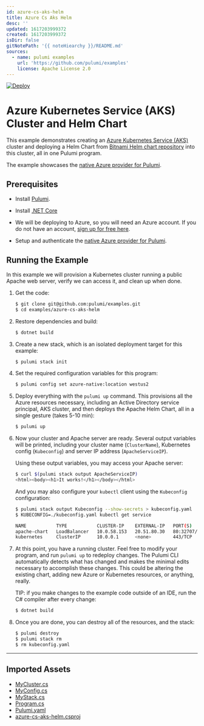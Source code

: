```yaml
---
id: azure-cs-aks-helm
title: Azure Cs Aks Helm
desc: ''
updated: 1617203999372
created: 1617203999372
isDir: false
gitNotePath: '{{ noteHiearchy }}/README.md'
sources:
  - name: pulumi examples
    url: 'https://github.com/pulumi/examples'
    license: Apache License 2.0
---
```

[![Deploy](https://get.pulumi.com/new/button.svg)](https://app.pulumi.com/new)

# Azure Kubernetes Service (AKS) Cluster and Helm Chart

This example demonstrates creating an [Azure Kubernetes Service (AKS)](https://docs.microsoft.com/en-us/azure/aks/)
cluster and deploying a Helm Chart from [Bitnami Helm chart repository](https://github.com/bitnami/charts)
into this cluster, all in one Pulumi program.

The example showcases the [native Azure provider for Pulumi](https://www.pulumi.com/docs/intro/cloud-providers/azure/).

## Prerequisites

- Install [Pulumi](https://www.pulumi.com/docs/get-started/install/).

- Install [.NET Core](https://dotnet.microsoft.com/download)

- We will be deploying to Azure, so you will need an Azure account. If
  you do not have an account, [sign up for free here](https://azure.microsoft.com/en-us/free/).

- Setup and authenticate the [native Azure provider for Pulumi](https://www.pulumi.com/docs/intro/cloud-providers/azure/setup/).

## Running the Example

In this example we will provision a Kubernetes cluster running a
public Apache web server, verify we can access it, and clean up when
done.

1. Get the code:

   ```bash
   $ git clone git@github.com:pulumi/examples.git
   $ cd examples/azure-cs-aks-helm
   ```

2. Restore dependencies and build:

   ```bash
   $ dotnet build
   ```

3. Create a new stack, which is an isolated deployment target for this example:

   ```bash
   $ pulumi stack init
   ```

4. Set the required configuration variables for this program:

   ```bash
   $ pulumi config set azure-native:location westus2
   ```

5. Deploy everything with the `pulumi up` command. This provisions
   all the Azure resources necessary, including an Active Directory
   service principal, AKS cluster, and then deploys the Apache Helm
   Chart, all in a single gesture (takes 5-10 min):

   ```bash
   $ pulumi up
   ```

6. Now your cluster and Apache server are ready. Several output
   variables will be printed, including your cluster name
   (`ClusterName`), Kubernetes config (`Kubeconfig`) and server IP
   address (`ApacheServiceIP`).

   Using these output variables, you may access your Apache server:

   ```bash
   $ curl $(pulumi stack output ApacheServiceIP)
   <html><body><h1>It works!</h1></body></html>
   ```

   And you may also configure your `kubectl` client using the
   `Kubeconfig` configuration:

   ```bash
   $ pulumi stack output Kubeconfig --show-secrets > kubeconfig.yaml
   $ KUBECONFIG=./kubeconfig.yaml kubectl get service

   NAME           TYPE           CLUSTER-IP    EXTERNAL-IP   PORT(S)                      AGE
   apache-chart   LoadBalancer   10.0.58.153   20.51.80.30   80:32707/TCP,443:32495/TCP   3m23s
   kubernetes     ClusterIP      10.0.0.1      <none>        443/TCP                      21m
   ```

7. At this point, you have a running cluster. Feel free to modify
   your program, and run `pulumi up` to redeploy changes. The Pulumi
   CLI automatically detects what has changed and makes the minimal
   edits necessary to accomplish these changes. This could be
   altering the existing chart, adding new Azure or Kubernetes
   resources, or anything, really.

   TIP: if you make changes to the example code outside of an IDE,
   run the C# compiler after every change:

   ```bash
   $ dotnet build
   ```

8. Once you are done, you can destroy all of the resources, and the
   stack:

   ```bash
   $ pulumi destroy
   $ pulumi stack rm
   $ rm kubeconfig.yaml
   ```

* * *

## Imported Assets

- [MyCluster.cs](/assets/mycluster.cs)
- [MyConfig.cs](/assets/myconfig.cs)
- [MyStack.cs](/assets/mystack.cs)
- [Program.cs](/assets/program.cs)
- [Pulumi.yaml](/assets/pulumi.yaml)
- [azure-cs-aks-helm.csproj](/assets/azure-cs-aks-helm.csproj)

